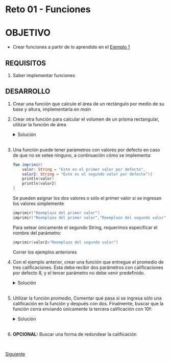 
	
# Reto 01 - Funciones

# OBJETIVO 

- Crear funciones a partir de lo aprendido en el [Ejemplo 1](../Ejemplo-01)

## REQUISITOS 

1. Saber implementar funciones

## DESARROLLO

1. Crear una función que calcule el área de un rectángulo por medio de su base y altura, implementarla en *main*
2. Crear otra función para calcular el volumen de un prisma rectangular, utilizar la función de área


    <details>
        <summary>Solución</summary>
        
    - Respuesta a 1)
        ```kotlin
        fun main(){
            val base = 20f
            val altura =4f
            val area = areaRectangulo(base,altura)
            println("el área del rectángulo es $area")
        }

        fun areaRectangulo(base: Float, altura: Float):Float{
            return base*altura
        }
        ```

    - Respuesta a 2)
        ```kotlin
        fun main(){
        ...
        val ancho = 2f

        ...
        val volumen = volumenPrisma(base,altura,ancho)
        println("el volumen del prisma es $volumen")
        }
        ...

        fun volumenPrisma(base: Float, altura:Float, ancho: Float):Float{
            return areaRectangulo(base,altura)*ancho
        }
        ```

    </details>

    </br>

3. Una función puede tener parámetros con valores por defecto en caso de que no se setee ninguno, a continuación cómo se implementa: 

    ```kotlin
    fun imprimir(
        valor: String = "Este es el primer valor por defecto",
        valor2: String = "Este es el segundo valor por defecto"){
        println(valor)
        println(valor2)
    }
    ```

    Se pueden asignar los dos valores o sólo el primer valor si se ingresan los valores simplemente

    ```kotlin
    imprimir("Reemplazo del primer valor")
    imprimir("Reemplazo del primer valor","Reemplazo del segundo valor")
    ```

    Para setear únicamente el segundo String, requerimos especificar el nombre del parámetro:

    ```kotlin
    imprimir(valor2="Reemplazo del segundo valor")
    ```

    Correr los ejemplos anteriores 

4. Con el ejemplo anterior, crear una función que entregue el promedio de tres calificaciones. Esta debe recibir dos parámetros con calificaciones por defecto 8, y el tercer parámetro no debe venir predefinido. 

    <details>
        <summary>Solución</summary>
        
    ```kotlin
    fun promedio(primera: Float = 8f,
                segunda: Float = 8f,
                tercera: Float): Float{
        return (primera + segunda + tercera)/3f
    }
    ```
    </details>

    </br>

5. Utilizar la función *promedio*, Comentar qué pasa si se ingresa sólo una calificación en la función y después con dos. Finalmente, buscar que la función corra enviando únicamente la tercera calificación con 10f:

    <details>
        <summary>Solución</summary>
        
    ```kotlin
    val promedio = promedio(tercera = 10f)
    ```

    el resultado debe ser: 

    > El promedio del alumno es 8.666667

    </details>

    </br>

6. **OPCIONAL:** Buscar una forma de redondear la calificación





</br>

[Siguiente](../Ejemplo-02)




